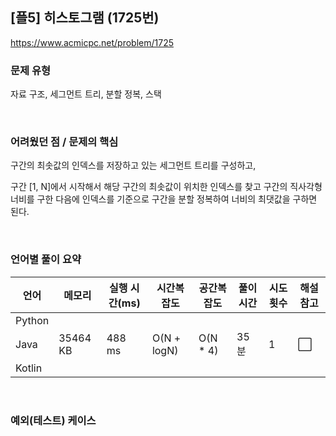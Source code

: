 ## [플5] 히스토그램 (1725번)

https://www.acmicpc.net/problem/1725

### 문제 유형

자료 구조, 세그먼트 트리, 분할 정복, 스택

<br>

### 어려웠던 점 / 문제의 핵심

구간의 최솟값의 인덱스를 저장하고 있는 세그먼트 트리를 구성하고,

구간 [1, N]에서 시작해서 해당 구간의 최솟값이 위치한 인덱스를 찾고 구간의 직사각형 너비를 구한 다음에 인덱스를 기준으로 구간을 분할 정복하여 너비의 최댓값을 구하면 된다.

<br>

### 언어별 풀이 요약

| 언어   | 메모리   | 실행 시간(ms) | 시간복잡도  | 공간복잡도 | 풀이 시간 | 시도 횟수 | 해설 참고            |
| ------ | -------- | ------------- | ----------- | ---------- | --------- | --------- | -------------------- |
| Python |          |               |             |            |           |           |                      |
| Java   | 35464 KB | 488 ms        | O(N + logN) | O(N * 4)   | 35분      | 1         | :white_large_square: |
| Kotlin |          |               |             |            |           |           |                      |

<br>

### 예외(테스트) 케이스

```
```

